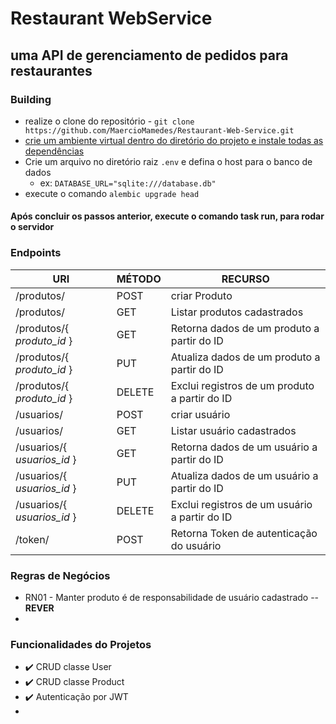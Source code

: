 # Restaurant WebService
## uma API de gerenciamento de pedidos para restaurantes

### Building

* realize o clone do repositório - `git clone https://github.com/MaercioMamedes/Restaurant-Web-Service.git`
* [crie um ambiente virtual dentro do diretório do projeto e instale todas as dependências](https://www.alura.com.br/artigos/ambientes-virtuais-em-python)
* Crie um arquivo no diretório raiz `.env` e defina o host para o banco de dados
  * ex: `DATABASE_URL="sqlite:///database.db"`
* execute o comando `alembic upgrade head`

#### Após concluir os passos anterior, execute o comando task run, para rodar o servidor

### Endpoints

| URI                         | MÉTODO | RECURSO                                       |
|-----------------------------|--------|-----------------------------------------------|
| /produtos/                  | POST   | criar Produto                                 |
| /produtos/                  | GET    | Listar produtos cadastrados                   |
| /produtos/{ *produto_id* }  | GET    | Retorna dados de um produto a partir do ID    |
| /produtos/{ *produto_id* }  | PUT    | Atualiza dados de um produto a partir do ID   |
| /produtos/{ *produto_id* }  | DELETE | Exclui registros de um produto a partir do ID |
| /usuarios/                  | POST   | criar usuário                                 |
| /usuarios/                  | GET    | Listar usuário cadastrados                    |
| /usuarios/{ *usuarios_id* } | GET    | Retorna dados de um usuário a partir do ID    |
| /usuarios/{ *usuarios_id* } | PUT    | Atualiza dados de um usuário a partir do ID   |
| /usuarios/{ *usuarios_id* } | DELETE | Exclui registros de um usuário a partir do ID |
| /token/                     | POST   | Retorna Token de autenticação do usuário      |


### Regras de Negócios

* RN01 - Manter produto é de responsabilidade de usuário cadastrado -- **REVER**
* 

### Funcionalidades do Projetos

* :heavy_check_mark: CRUD classe User
* :heavy_check_mark: CRUD classe Product
* :heavy_check_mark: Autenticação por JWT
* 

